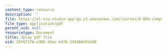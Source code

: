 ```yaml
---
content_type: resource
description: ''
file: https://ol-ocw-studio-app-qa.s3.amazonaws.com/courses/6-004-computation-structures-spring-2017/29f8737be30539ace4762d3d8de93d80_oi1Jb-dGsWU.pdf
file_type: application/pdf
parent_uid: null
resourcetype: Document
title: 3play pdf file
uid: 29f8737b-e305-39ac-e476-2d3d8de93d80
---
```

